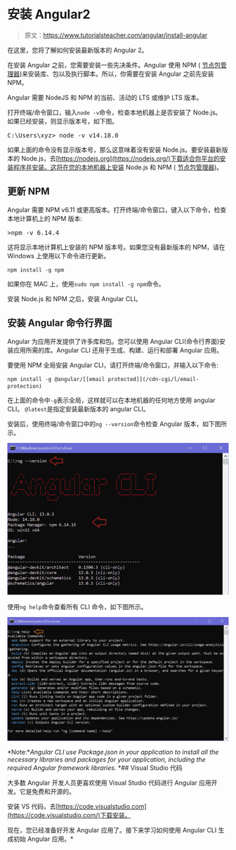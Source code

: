 # 安装 Angular2

> 原文：<https://www.tutorialsteacher.com/angular/install-angular>

在这里，您将了解如何安装最新版本的 Angular 2。

在安装 Angular 之前，您需要安装一些先决条件。Angular 使用 NPM ( [节点包管理器](/nodejs/what-is-node-package-manager))来安装库、包以及执行脚本。所以，你需要在安装 Angular 之前先安装 NPM。

Angular 需要 NodeJS 和 NPM 的当前、活动的 LTS 或维护 LTS 版本。

打开终端/命令窗口，输入`node -v`命令，检查本地机器上是否安装了 Node.js。 如果已经安装，则显示版本号，如下图。

<samp>C:\Users\xyz> node -v
v14.18.0</samp>

如果上面的命令没有显示版本号，那么这意味着没有安装 Node.js。要安装最新版本的 Node.js，去[https://nodejs.org](https://nodejs.org/)下载适合你平台的安装程序并安装。这将在您的本地机器上安装 Node.js 和 NPM ( [节点包管理器](/nodejs/what-is-node-package-manager))。

## 更新 NPM

Angular 需要 NPM v6.11 或更高版本。打开终端/命令窗口，键入以下命令，检查本地计算机上的 NPM 版本:

<samp>>npm -v
6.14.4</samp>

这将显示本地计算机上安装的 NPM 版本号。如果您没有最新版本的 NPM，请在 Windows 上使用以下命令进行更新。

```
npm install -g npm
```

如果你在 MAC 上，使用`sudo npm install -g npm`命令。

安装 Node.js 和 NPM 之后，安装 Angular CLI。

## 安装 Angular 命令行界面

Angular 为应用开发提供了许多库和包。您可以使用 Angular CLI(命令行界面)安装应用所需的库。Angular CLI 还用于生成、构建、运行和部署 Angular 应用。

要使用 NPM 全局安装 Angular CLI，请打开终端/命令窗口，并输入以下命令:

```
npm install -g @angular/[[email protected]](/cdn-cgi/l/email-protection)
```

在上面的命令中`-g`表示全局，这样就可以在本地机器的任何地方使用 angular CLI。 `@latest`是指定安装最新版本的 angular CLI。

安装后，使用终端/命令窗口中的`ng --version`命令检查 Angular 版本，如下图所示。

[![](img/2a16f8089037fd70f9d13113f4f5395a.png)](../../Content/images/angular/angular-cli.png)





使用`ng help`命令查看所有 CLI 命令，如下图所示。

[![](img/b6afc9a6e8bb1d62428da5177285fad6.png)](../../Content/images/angular/nghelp.png)





*Note:**Angular CLI use Package.json in your application to install all the necessary libraries and packages for your application, including the required Angular framework libraries.* *## Visual Studio 代码

大多数 Angular 开发人员更喜欢使用 Visual Studio 代码进行 Angular 应用开发。它是免费和开源的。

安装 VS 代码，去[https://code.visualstudio.com](https://code.visualstudio.com/)下载安装。

现在，您已经准备好开发 Angular 应用了。接下来学习如何使用 Angular CLI 生成初始 Angular 应用。*